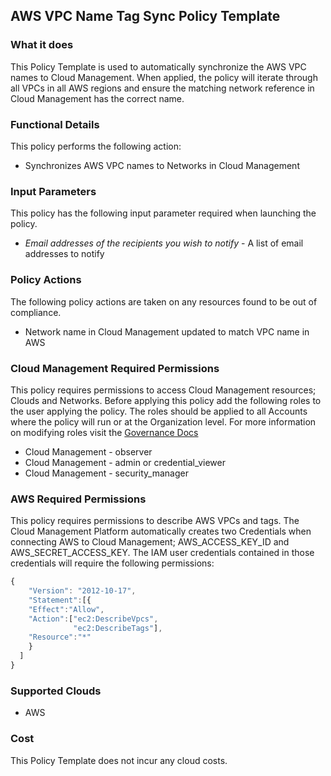 ## AWS VPC Name Tag Sync Policy Template

### What it does

This Policy Template is used to automatically synchronize the AWS VPC names to Cloud Management.
When applied, the policy will iterate through all VPCs in all AWS regions and ensure the matching network reference in Cloud Management has the correct name.

### Functional Details

This policy performs the following action:

- Synchronizes AWS VPC names to Networks in Cloud Management

### Input Parameters

This policy has the following input parameter required when launching the policy.

- *Email addresses of the recipients you wish to notify* - A list of email addresses to notify

### Policy Actions

The following policy actions are taken on any resources found to be out of compliance.

- Network name in Cloud Management updated to match VPC name in AWS

### Cloud Management Required Permissions

This policy requires permissions to access Cloud Management resources; Clouds and Networks.  Before applying this policy add the following roles to the user applying the policy.  The roles should be applied to all Accounts where the policy will run or at the Organization level. For more information on modifying roles visit the [Governance Docs](https://docs.rightscale.com/cm/ref/user_roles.html)

- Cloud Management - observer
- Cloud Management - admin or credential_viewer
- Cloud Management - security_manager

### AWS Required Permissions

This policy requires permissions to describe AWS VPCs and tags.
The Cloud Management Platform automatically creates two Credentials when connecting AWS to Cloud Management; AWS_ACCESS_KEY_ID and AWS_SECRET_ACCESS_KEY. The IAM user credentials contained in those credentials will require the following permissions:

```javascript
{
    "Version": "2012-10-17",
    "Statement":[{
    "Effect":"Allow",
    "Action":["ec2:DescribeVpcs",
              "ec2:DescribeTags"],
    "Resource":"*"
    }
  ]
}
```

### Supported Clouds

- AWS

### Cost

This Policy Template does not incur any cloud costs.
